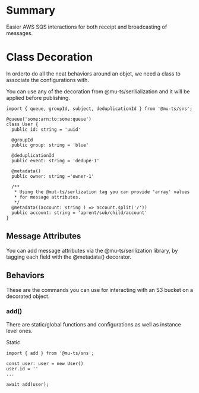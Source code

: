 # Summary

Easier AWS SQS interactions for both receipt and broadcasting of messages.

# Class Decoration

In orderto do all the neat behaviors around an objet, we need a class to associate the configurations with.

You can use any of the decoration from @mu-ts/serilialization and it will be applied before publishing.

```
import { queue, groupId, subject, deduplicationId } from '@mu-ts/sns';

@queue('some:arn:to:some:queue')
class User {
  public id: string = 'uuid'

  @groupId
  public group: string = 'blue'

  @deduplicationId
  public event: string = 'dedupe-1'

  @metadata()
  public owner: string ='owner-1'

  /**
   * Using the @mut-ts/serlization tag you can provide 'array' values
   * for message attributes.
   */
  @metadata((account: string ) => account.split('/'))
  public account: string = 'aprent/sub/child/account'
}
```

## Message Attributes

You can add message attributes via the @mu-ts/serilization library, by tagging each field with the @metadata() decorator.

## Behaviors

These are the commands you can use for interacting with an S3 bucket on a decorated object.

### add()

There are static/global functions and configurations as well as instance level ones.

Static

```
import { add } from '@mu-ts/sns';

const user: user = new User()
user.id = ''
...

await add(user);

```